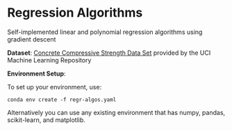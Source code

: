 # Regression Algorithms

Self-implemented linear and polynomial regression algorithms using gradient descent

**Dataset**:
[Concrete Compressive Strength Data Set](https://archive.ics.uci.edu/ml/datasets/Concrete+Compressive+Strength) provided by the UCI Machine Learning Repository

**Environment Setup**:

To set up your environment, use:

    conda env create -f regr-algos.yaml

Alternatively you can use any existing environment that has numpy, pandas, scikit-learn, and matplotlib.
